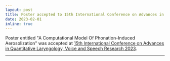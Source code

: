 ```yaml
---
layout: post
title: Poster accepted to 15th International Conference on Advances in Quantitative Laryngology, Voice and Speech Research 2023
date: 2023-02-01
inline: true
---
```


 Poster entitled "A Computational Model Of Phonation-Induced Aerosolization" was accepted at [15th International Conference on Advances in Quantitative Laryngology, Voice and Speech Research 2023](https://ce.mayo.edu/otorhinolaryngology/content/15th-international-conference-advances-quantitative-laryngology-voice-and-speech-research#group-tabs-node-course-default1).

***